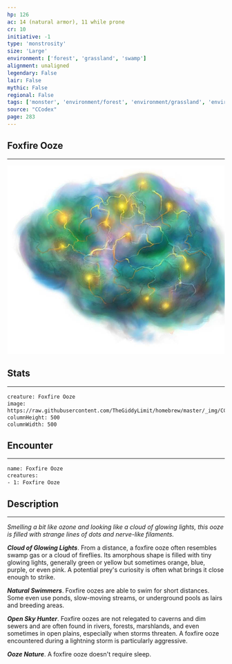 ```yaml
---
hp: 126
ac: 14 (natural armor), 11 while prone
cr: 10
initiative: -1
type: 'monstrosity'    
size: 'Large'
environment: ['forest', 'grassland', 'swamp']
alignment: unaligned
legendary: False
lair: False
mythic: False
regional: False
tags: ['monster', 'environment/forest', 'environment/grassland', 'environment/swamp']
source: "CCodex"
page: 283
---
```


## Foxfire Ooze
---

![|600](https://raw.githubusercontent.com/TheGiddyLimit/homebrew/master/_img/CCodex/Foxfireooze.jpg)

## Stats
---

```statblock
creature: Foxfire Ooze
image: https://raw.githubusercontent.com/TheGiddyLimit/homebrew/master/_img/CCodex/foxfireooze_token.png
columnHeight: 500
columnWidth: 500
```

## Encounter
---

```encounter-table
name: Foxfire Ooze
creatures:
- 1: Foxfire Ooze
```

## Description
---
_Smelling a bit like ozone and looking like a cloud of glowing lights, this ooze is filled with strange lines of dots and nerve-like filaments._

**_Cloud of Glowing Lights_**. From a distance, a foxfire ooze often resembles swamp gas or a cloud of fireflies. Its amorphous shape is filled with tiny glowing lights, generally green or yellow but sometimes orange, blue, purple, or even pink. A potential prey's curiosity is often what brings it close enough to strike.

**_Natural Swimmers_**. Foxfire oozes are able to swim for short distances. Some even use ponds, slow-moving streams, or underground pools as lairs and breeding areas.

**_Open Sky Hunter_**. Foxfire oozes are not relegated to caverns and dim sewers and are often found in rivers, forests, marshlands, and even sometimes in open plains, especially when storms threaten. A foxfire ooze encountered during a lightning storm is particularly aggressive.

**_Ooze Nature_**. A foxfire ooze doesn't require sleep.






